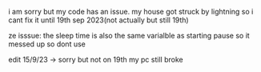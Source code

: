 i am sorry but my code has an issue.
my house got struck by lightning so i cant fix it until 19th sep 2023(not actually but still 19th)



ze isssue:
the sleep time is also the same varialble as starting pause so it messed up so dont use

edit 15/9/23 -> sorry but not on 19th my pc still broke
